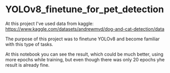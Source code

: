 # YOLOv8_finetune_for_pet_detection

At this project I've used data from kaggle: https://www.kaggle.com/datasets/andrewmvd/dog-and-cat-detection/data

The purpose of this project was to finetune YOLOv8 and become familiar with this type of tasks.

At this notebook you can see the result, which could be much better, using more epochs while training, but even though there was only 20 epochs yhe result is already fine.

